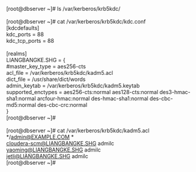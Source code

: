 [root@dbserver ~]# ls /var/kerberos/krb5kdc/ <br>
 <br>
[root@dbserver ~]# cat /var/kerberos/krb5kdc/kdc.conf  <br>
[kdcdefaults] <br>
 kdc_ports = 88 <br>
 kdc_tcp_ports = 88 <br>
 <br>
[realms] <br>
 LIANGBANGKE.SHG = { <br>
  #master_key_type = aes256-cts <br>
  acl_file = /var/kerberos/krb5kdc/kadm5.acl <br>
  dict_file = /usr/share/dict/words <br>
  admin_keytab = /var/kerberos/krb5kdc/kadm5.keytab <br>
  supported_enctypes = aes256-cts:normal aes128-cts:normal des3-hmac-sha1:normal arcfour-hmac:normal des-hmac-sha1:normal des-cbc-md5:normal des-cbc-crc:normal <br>
 } <br>
[root@dbserver ~]#  <br>
 <br>
[root@dbserver ~]# cat /var/kerberos/krb5kdc/kadm5.acl  <br>
*/admin@EXAMPLE.COM     * <br>
cloudera-scm@LIANGBANGKE.SHG admilc <br>
yaoming@LIANGBANGKE.SHG admilc <br>
jetli@LIANGBANGKE.SHG admilc <br>
[root@dbserver ~]#  <br>
 <br>
